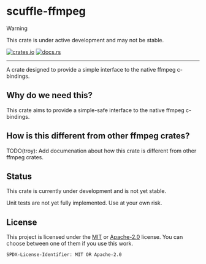 # scuffle-ffmpeg

> [!WARNING]  
> This crate is under active development and may not be stable.

 [![crates.io](https://img.shields.io/crates/v/scuffle-ffmpeg.svg)](https://crates.io/crates/scuffle-ffmpeg) [![docs.rs](https://img.shields.io/docsrs/scuffle-ffmpeg)](https://docs.rs/scuffle-ffmpeg)

---

A crate designed to provide a simple interface to the native ffmpeg c-bindings.

## Why do we need this?

This crate aims to provide a simple-safe interface to the native ffmpeg c-bindings.

## How is this different from other ffmpeg crates?

TODO(troy): Add documenation about how this crate is different from other ffmpeg crates.

## Status

This crate is currently under development and is not yet stable.

Unit tests are not yet fully implemented. Use at your own risk.

## License

This project is licensed under the [MIT](./LICENSE.MIT) or [Apache-2.0](./LICENSE.Apache-2.0) license.
You can choose between one of them if you use this work.

`SPDX-License-Identifier: MIT OR Apache-2.0`
